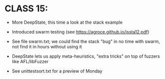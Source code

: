 # CLASS 15:

* More DeepState, this time a look at the stack example

* Introduced swarm testing (see https://agroce.github.io/issta12.pdf)

* See file swarm.txt; we could find the stack "bug" in no time with swarm, not find it in hours without using it

* DeepState lets us apply meta-heuristics, "extra tricks" on top of fuzzers like AFL/libFuzzer

* See unittestsort.txt for a preview of Monday